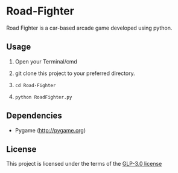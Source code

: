 # Road-Fighter
Road Fighter is a car-based arcade game developed using python.

## Usage

1. Open your Terminal/cmd

2. git clone this project to your preferred directory.

3. `cd Road-Fighter`

4. `python RoadFighter.py`

## Dependencies

- Pygame (http://pygame.org)

## License
This project is licensed under the terms of the [GLP-3.0 license](https://github.com/yyscoop/Road-Fighter/blob/master/LICENSE)
